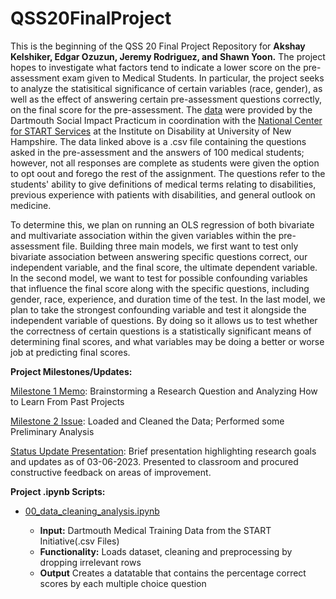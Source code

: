 # QSS20FinalProject

This is the beginning of the QSS 20 Final Project Repository for **Akshay Kelshiker, Edgar Ozuzun, Jeremy Rodriguez, and Shawn Yoon.** 
The project hopes to investigate what factors tend to indicate a lower score on the pre-assessment exam given to Medical Students. In particular, the project seeks to analyze the statisitical significance of certain variables (race, gender), as well as the effect of answering certain pre-assessment questions correctly, on the final score for the pre-assessment. The [data](https://github.com/jrodriguez25/QSS20FinalProject/blob/main/training%20data/training_data/Med%20student%20pre%20assessment%202.8.23.csv) were provided by the Dartmouth Social Impact Practicum in coordination with the [National Center for START Services](https://centerforstartservices.org/) at the Institute on Disability at University of New Hampshire. The data linked above is a .csv file containing the questions asked in the pre-assessment and the answers of 100 medical students; however, not all responses are complete as students were given the option to opt oout and forego the rest of the assignment. The questions refer to the students' ability to give definitions of medical terms relating to disabilities, previous experience with patients with disabilities, and general outlook on medicine. 

To determine this, we plan on running an OLS regression of both bivariate and multivariate association within the given variables within the pre-assessment file. Building three main models, we first want to test only bivariate association between answering specific questions correct, our independent variable, and the final score, the ultimate dependent variable. In the second model, we want to test for possible confounding variables that influence the final score along with the specific questions, including gender, race, experience, and duration time of the test. In the last model, we plan to take the strongest confounding variable and test it alongside the independent variable of questions. By doing so it allows us to test whether the correctness of certain questions is a statistically significant means of determining final scores, and what variables may be doing a better or worse job at predicting final scores. 


**Project Milestones/Updates:**

[Milestone 1 Memo](https://www.overleaf.com/project/63e91fdcd0b1390c7f3f912b): Brainstorming a Research Question and Analyzing How to Learn From Past Projects

[Milestone 2 Issue](https://github.com/jrodriguez25/QSS20FinalProject/issues/1): Loaded and Cleaned the Data; Performed some Preliminary Analysis

[Status Update Presentation](https://github.com/jrodriguez25/QSS20FinalProject/blob/main/output/QSS_Project_AK_EO_JR_SY.pdf): Brief presentation highlighting research goals and updates as of 03-06-2023. Presented to classroom and procured constructive feedback on areas of improvement.

**Project .ipynb Scripts:**

* [00_data_cleaning_analysis.ipynb](https://colab.research.google.com/drive/1OLy87ASGkwFgVeCIRoFAAfAPg2d2YWnk?usp=sharing)

    * **Input:** Dartmouth Medical Training Data from the START Initiative(.csv Files)
    * **Functionality:** Loads dataset, cleaning and preprocessing by dropping irrelevant rows
    * **Output** Creates a datatable that contains the percentage correct scores by each multiple choice question
